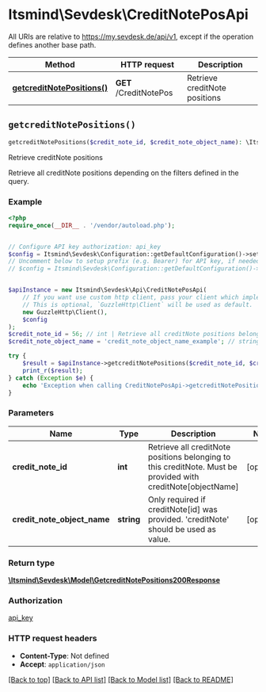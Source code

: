 # Itsmind\Sevdesk\CreditNotePosApi

All URIs are relative to https://my.sevdesk.de/api/v1, except if the operation defines another base path.

| Method | HTTP request | Description |
| ------------- | ------------- | ------------- |
| [**getcreditNotePositions()**](CreditNotePosApi.md#getcreditNotePositions) | **GET** /CreditNotePos | Retrieve creditNote positions |


## `getcreditNotePositions()`

```php
getcreditNotePositions($credit_note_id, $credit_note_object_name): \Itsmind\Sevdesk\Model\GetcreditNotePositions200Response
```

Retrieve creditNote positions

Retrieve all creditNote positions depending on the filters defined in the query.

### Example

```php
<?php
require_once(__DIR__ . '/vendor/autoload.php');


// Configure API key authorization: api_key
$config = Itsmind\Sevdesk\Configuration::getDefaultConfiguration()->setApiKey('Authorization', 'YOUR_API_KEY');
// Uncomment below to setup prefix (e.g. Bearer) for API key, if needed
// $config = Itsmind\Sevdesk\Configuration::getDefaultConfiguration()->setApiKeyPrefix('Authorization', 'Bearer');


$apiInstance = new Itsmind\Sevdesk\Api\CreditNotePosApi(
    // If you want use custom http client, pass your client which implements `GuzzleHttp\ClientInterface`.
    // This is optional, `GuzzleHttp\Client` will be used as default.
    new GuzzleHttp\Client(),
    $config
);
$credit_note_id = 56; // int | Retrieve all creditNote positions belonging to this creditNote. Must be provided with creditNote[objectName]
$credit_note_object_name = 'credit_note_object_name_example'; // string | Only required if creditNote[id] was provided. 'creditNote' should be used as value.

try {
    $result = $apiInstance->getcreditNotePositions($credit_note_id, $credit_note_object_name);
    print_r($result);
} catch (Exception $e) {
    echo 'Exception when calling CreditNotePosApi->getcreditNotePositions: ', $e->getMessage(), PHP_EOL;
}
```

### Parameters

| Name | Type | Description  | Notes |
| ------------- | ------------- | ------------- | ------------- |
| **credit_note_id** | **int**| Retrieve all creditNote positions belonging to this creditNote. Must be provided with creditNote[objectName] | [optional] |
| **credit_note_object_name** | **string**| Only required if creditNote[id] was provided. &#39;creditNote&#39; should be used as value. | [optional] |

### Return type

[**\Itsmind\Sevdesk\Model\GetcreditNotePositions200Response**](../Model/GetcreditNotePositions200Response.md)

### Authorization

[api_key](../../README.md#api_key)

### HTTP request headers

- **Content-Type**: Not defined
- **Accept**: `application/json`

[[Back to top]](#) [[Back to API list]](../../README.md#endpoints)
[[Back to Model list]](../../README.md#models)
[[Back to README]](../../README.md)

